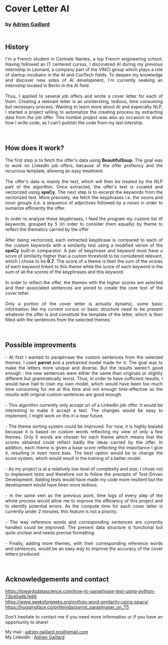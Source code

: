 # Cover Letter AI
### by [Adrien Gaillard](https://www.linkedin.com/in/AdrienGaillard/)</br></br>

## History

<p align="justify">
I'm a French student in Centrale Nantes, a top French engineering school. Having followed an IT centered cursus, I discovered AI during my previous internship in Léonard, a company part of the VINCI group which plays a role of startup incubator in the AI and ConTech fields. To deepen my knowledge and discover new sides of AI development, I'm currently seeking an internship located in Berlin in the AI field. </br></br> Thus, I applied to several job offers and wrote a cover letter for each of them. Creating a relevant letter is an unintersting, tedious, time consuming but necessary process. Wanting to learn more about AI and especially NLP, I started a project willing to automatize the creating process by extracting data from the job offer. This humble project was also an occasion to show how I write code, as I can't publish the code from my last intership.
</p></br>

## How does it work?

<p align="justify">
The first step is to fetch the offer's data using <b>BeautifulSoup</b>. The goal was to work on LinkedIn job offers, because of the offer profiency and the recurrous template, allowing an easy treatment.</br></br>The offer's data is mainly the text, which will then be treated by the NLP part of the algorithm. Once extracted, the offer's text is curated and vectorized using <b>spaCy</b>. The next step is to excerpt the keywords from the vectorized text. More precisely, we fetch the keyphrases i.e. the nouns and noun groups (i.e. a sequence of adjectives followed by a noun) in order to sumarize efficiently the offer.</br></br>In order to analyse these keyphrases, I feed the program my custom list of keywords, grouped by 5 (in order to consider them equally) by theme to reflect the thematics carried by the offer</br></br>After being vectorized, each extracted keyphrase is compared to each of the custom keywords with a similarity test using a modified verion of the <b>spaCy</b> built-in comparator. A pair of keyphrase and keyword must have a score of similarity higher than a custom threshold to be considered relevant, which I chose to be <b>0.7</b>. The score of a theme is then the sum of the scores of each keyword linked to this theme while the score of each keyword is the sum of all the scores of the keyphrases and this keyword.</br></br>In order to reflect the offer, the themes with the higher scores are selected and their associated sentences are joined to create the core text of the cover letter.</br></br>Only a portion of the cover letter is actually dynamic, some basic information like my current cursus or basic structure need to be present whatever the offer is and constitute the template of the letter, which is then filled with the sentences from the selected themes.
</p></br>

## Possible improvments

<p align="justify">
- At first I wanted to paraphrase the custom sentences from the selected themes. I used <b> parrot </b> and a pretrained model made for it. The goal was to make the letters more unique and diverse. But the results weren't good enough : the new sentences were either the same than originals or slightly different but grammatically worst. Thus, in order to have sufficient results, I would have had to train my own model, which would have been too much time consuming for me at this time and not enough time-effective as the results with original custom sentences are good enough.</br></br>- This algorithm currently only accept url of a LinkedIn job offer. It would be interesting to make it accept a text. The changes would be easy to implement, I might work on this in a near future.</br></br>- The theme sorting system could be improved. For now, it is highly biaised because it is based on custom words reflecting my view of only a few themes. Only 5 words are chosen for each theme which means that the scores obtained could reflect badly the ideas carried by the offer. In addition, each theme is given a base score reflecting the importance I give it, resulting in even more bias. The best option would be to change the score system, which would result in the training of a better model.</br></br>- As my project is at a relatively low level of complexity and size, I chose not to implement tests and therefore not to follow the precepts of Test-Driven Development. Adding tests would have made my code more resilient but the development would have been more tedious.</br></br>- In the same vein as the previous point, time logs of every step of the whole process would allow me to improve the efficiency of this project and to identify potential errors. As the compute time for each cover letter is currently under 2 minutes, this feature is not a priority.</br></br>- The way reference words and corresponding sentences are currently handled could be improved. The present data structure is functional but quite unclear and needs precise formatting.</br></br>- Finally, adding more themes, with their corresponding reference words and sentences, would be an easy way to improve the accuracy of the cover letters produced. 
</p></br>

## Acknowledgements and contact

https://towardsdatascience.com/how-to-paraphrase-text-using-python-73b40a8b7e66  
https://www.geeksforgeeks.org/python-word-similarity-using-spacy/  
https://huggingface.co/prithivida/parrot_paraphraser_on_T5  

<p align="justify">
Don't hesitate to contact me if you need more information or if you have an opportunity to share!</br>
</p>

My mail : [adrien.gaillard.pro@gmail.com](mailto:adrien.gaillard.pro@gmail.com)</br>
My LinkedIn : [Adrien Gaillard](https://www.linkedin.com/in/AdrienGaillard/)